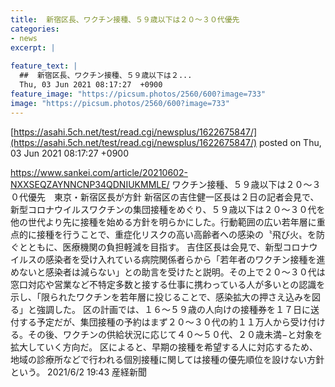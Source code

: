 ```yaml
---
title:  新宿区長、ワクチン接種、５９歳以下は２０〜３０代優先  
categories:
- news
excerpt: |
  
feature_text: |
  ##  新宿区長、ワクチン接種、５９歳以下は２...
  Thu, 03 Jun 2021 08:17:27  +0900
feature_image: "https://picsum.photos/2560/600?image=733"
image: "https://picsum.photos/2560/600?image=733"
---
```


[https://asahi.5ch.net/test/read.cgi/newsplus/1622675847/](https://asahi.5ch.net/test/read.cgi/newsplus/1622675847/)
posted on Thu, 03 Jun 2021 08:17:27  +0900

<!--more-->

https://www.sankei.com/article/20210602-NXXSEQZAYNNCNP34QDNIUKMMLE/ ワクチン接種、５９歳以下は２０〜３０代優先　東京・新宿区長が方針 新宿区の吉住健一区長は２日の記者会見で、新型コロナウイルスワクチンの集団接種をめぐり、５９歳以下は２０〜３０代を他の世代より先に接種を始める方針を明らかにした。行動範囲の広い若年層に重点的に接種を行うことで、重症化リスクの高い高齢者への感染の〝飛び火〟を防ぐとともに、医療機関の負担軽減を目指す。 吉住区長は会見で、新型コロナウイルスの感染者を受け入れている病院関係者らから「若年者のワクチン接種を進めないと感染者は減らない」との助言を受けたと説明。その上で２０〜３０代は窓口対応や営業など不特定多数と接する仕事に携わっている人が多いとの認識を示し、「限られたワクチンを若年層に投じることで、感染拡大の押さえ込みを図る」と強調した。 区の計画では、１６〜５９歳の人向けの接種券を１７日に送付する予定だが、集団接種の予約はまず２０〜３０代の約１１万人から受け付ける。その後、ワクチンの供給状況に応じて４０〜５０代、２０歳未満−と対象を拡大していく方向だ。 区によると、早期の接種を希望する人に対応するため、地域の診療所などで行われる個別接種に関しては接種の優先順位を設けない方針という。 2021/6/2 19:43 産経新聞
